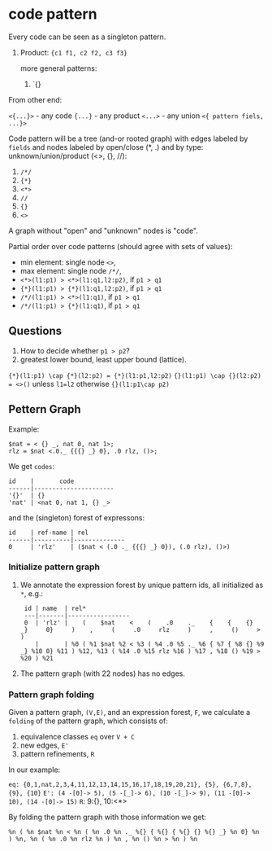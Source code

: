 # code pattern

Every code can be seen as a singleton pattern. 

1. Product: `{c1 f1, c2 f2, c3 f3}`

    more general patterns:

    1. `{}

From other end:

`<{...}>` - any code
`{...}` - any product
`<...>` - any union
`<{ pattern fiels, ...}>`

Code pattern will be a tree (and-or rooted graph) with edges labeled by `fields` and nodes
labeled by open/close (*, .) and by type: unknown/union/product (<>, {}, //):

1. `/*/`
2. `{*}`
3. `<*>`
4. `//`
5. `{}`
6. `<>`

A graph without "open" and "unknown" nodes is "code".

Partial order over code patterns (should agree with sets of values):

- min element: single node `<>`,
- max element: single node `/*/`,
- `<*>(l1:p1) > <*>(l1:q1,l2:p2)`, if `p1 > q1`
- `{*}(l1:p1) > {*}(l1:q1,l2:p2)`, if `p1 > q1`
- `/*/(l1:p1) > <*>(l1:q1)`, if `p1 > q1`
- `/*/(l1:p1) > {*}(l1:q1)`, if `p1 > q1`

## Questions

1. How to decide whether `p1 > p2`?
2. greatest lower bound, least upper bound (lattice).

`{*}(l1:p1) \cap {*}(l2:p2) = {*}(l1:p1,l2:p2)`
`{}(l1:p1) \cap {}(l2:p2) = <>()` unless `l1=l2` otherwise `{}(l1:p1\cap p2)`

## Pettern Graph

Example:

    $nat = < {} _, nat 0, nat 1>;
    rlz = $nat <.0._ {{{} _} 0}, .0 rlz, ()>;

We get `codes`:

    id    |       code
    ------|----------------------
    '{}'  | {}
    'nat' | <nat 0, nat 1, {} _>

and the (singleton) forest of expressons:

    id    | ref-name | rel
    ------|----------|--------------
    0     | 'rlz'    | ($nat < (.0 ._ {{{} _} 0}), (.0 rlz), ()>)

### Initialize pattern graph

1. We annotate the expression forest by unique pattern ids, all initialized as `*`, e.g.:

        id | name  | rel*
        ---|-------|-----------------
        0  | 'rlz' |    (    $nat    <    (    .0    ._    {    {    {}    _}     0}     )    ,     (     .0     rlz     )     ,     ()     >     )     
           |       | %0 ( %1 $nat %2 < %3 ( %4 .0 %5 ._ %6 { %7 { %8 {} %9 _} %10 0} %11 ) %12, %13 ( %14 .0 %15 rlz %16 ) %17 , %18 () %19 > %20 ) %21

2. The pattern graph (with 22 nodes) has no edges.

### Pattern graph folding

Given a pattern graph, `(V,E)`, and an expression forest, `F`, we calculate a `folding` of the pattern graph,
which consists of:

1. equivalence classes `eq` over `V + C`
2. new edges, `E'`
3. pattern refinements, `R` 

In our example:

`eq: {0,1,nat,2,3,4,11,12,13,14,15,16,17,18,19,20,21}, {5}, {6,7,8}, {9}, {10}`
`E': (4 -[0]-> 5), (5 -[_]-> 6), (10 -[_]-> 9), (11 -[0]-> 10), (14 -[0]-> 15)`
`R`: 9:{}, 10:<*>

By folding the pattern graph with those information we get:

    %n ( %n $nat %n < %n ( %n .0 %n ._ %{} { %{} { %{} {} %{} _} %n 0} %n ) %n, %n ( %n .0 %n rlz %n ) %n , %n () %n > %n ) %n

